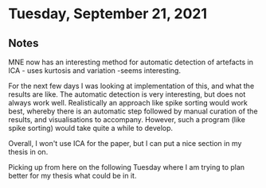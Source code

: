 # Tuesday, September 21, 2021

## Notes

MNE now has an interesting method for automatic detection of artefacts in ICA - uses kurtosis and variation -seems interesting.

For the next few days I was looking at implementation of this, and what the results are like. The automatic detection is very interesting, but does not always work well.
Realistically an approach like spike sorting would work best, whereby there is an automatic step followed by manual curation of the results, and visualisations to accompany.
However, such a program (like spike sorting) would take quite a while to develop.

Overall, I won't use ICA for the paper, but I can put a nice section in my thesis in on.

Picking up from here on the following Tuesday where I am trying to plan better for my thesis what could be in it.